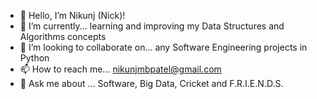 - 👋 Hello, I’m Nikunj (Nick)!
- 🌱 I’m currently... learning and improving my Data Structures and Algorithms concepts
- 💞️ I’m looking to collaborate on... any Software Engineering projects in Python
- 📫 How to reach me... nikunjmbpatel@gmail.com
- 💬 Ask me about ... Software, Big Data, Cricket and F.R.I.E.N.D.S.

<!---
nikunjpatel95/nikunjpatel95 is a ✨ special ✨ repository because its `README.md` (this file) appears on your GitHub profile.
You can click the Preview link to take a look at your changes.
--->
